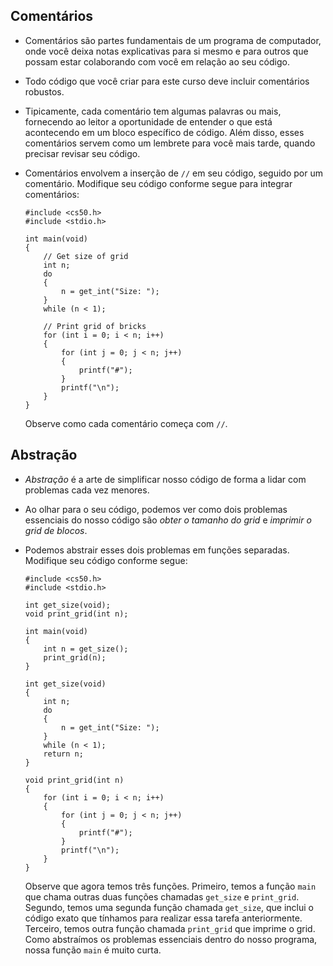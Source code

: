 Comentários
------------

*   Comentários são partes fundamentais de um programa de computador, onde você deixa notas explicativas para si mesmo e para outros que possam estar colaborando com você em relação ao seu código.
*   Todo código que você criar para este curso deve incluir comentários robustos.
*   Tipicamente, cada comentário tem algumas palavras ou mais, fornecendo ao leitor a oportunidade de entender o que está acontecendo em um bloco específico de código. Além disso, esses comentários servem como um lembrete para você mais tarde, quando precisar revisar seu código.
*   Comentários envolvem a inserção de `//` em seu código, seguido por um comentário. Modifique seu código conforme segue para integrar comentários:
    
        #include <cs50.h>
        #include <stdio.h>
        
        int main(void)
        {
            // Get size of grid
            int n;
            do
            {
                n = get_int("Size: ");
            }
            while (n < 1);
        
            // Print grid of bricks
            for (int i = 0; i < n; i++)
            {
                for (int j = 0; j < n; j++)
                {
                    printf("#");
                }
                printf("\n");
            }
        }
        
    
    Observe como cada comentário começa com `//`.
    

Abstração
----------

*   _Abstração_ é a arte de simplificar nosso código de forma a lidar com problemas cada vez menores.
*   Ao olhar para o seu código, podemos ver como dois problemas essenciais do nosso código são _obter o tamanho do grid_ e _imprimir o grid de blocos_.
*   Podemos abstrair esses dois problemas em funções separadas. Modifique seu código conforme segue:
    
        #include <cs50.h>
        #include <stdio.h>
        
        int get_size(void);
        void print_grid(int n);
        
        int main(void)
        {
            int n = get_size();
            print_grid(n);
        }
        
        int get_size(void)
        {
            int n;
            do
            {
                n = get_int("Size: ");
            }
            while (n < 1);
            return n;
        }
        
        void print_grid(int n)
        {
            for (int i = 0; i < n; i++)
            {
                for (int j = 0; j < n; j++)
                {
                    printf("#");
                }
                printf("\n");
            }
        }
        
    
    Observe que agora temos três funções. Primeiro, temos a função `main` que chama outras duas funções chamadas `get_size` e `print_grid`. Segundo, temos uma segunda função chamada `get_size`, que inclui o código exato que tínhamos para realizar essa tarefa anteriormente. Terceiro, temos outra função chamada `print_grid` que imprime o grid. Como abstraímos os problemas essenciais dentro do nosso programa, nossa função `main` é muito curta.